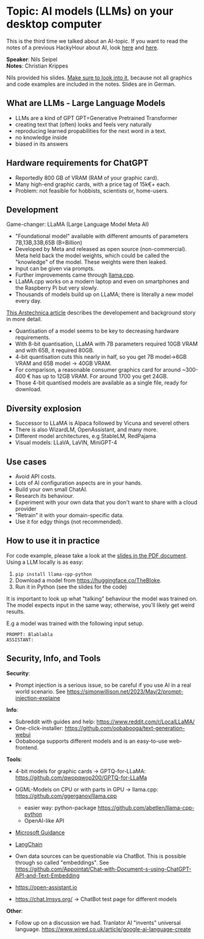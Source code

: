 # Topic: AI models (LLMs) on your desktop computer 

This is the third time we talked about an AI-topic.
If you want to read the notes of a previous HackyHour
about AI, look [here][first] and [here][second].


[first]:./2023-01-25-HackyHour-6.md
[second]:./2023-02-22-HackyHour-7.md

__Speaker__: Nils Seipel  
__Notes__: Christian Krippes  

Nils provided his slides. [Make sure to look into it][slides], because not all
graphics and code examples are included in the notes. Slides are in German.

[slides]:./2023-06-28-ns-lokale-ki-modelle.pdf

## What are LLMs - Large Language Models
- LLMs are a kind of GPT
  GPT=Generative Pretrained Transformer
- creating text that (often) looks and feels very naturally
- reproducing learned propabilities for the next word in a text.
- no knowledge inside
- biased in its answers

## Hardware requirements for ChatGPT
- Reportedly 800 GB of VRAM (RAM of your graphic card).
- Many high-end graphic cards, with a price tag of 15k€+ each.
- Problem: not feasible for hobbists, scientists or, home-users.

## Development

Game-changer: LLaMA (Large Language Model Meta AI)

- "Foundational model" available with different amounts of parameters
  7B,13B,33B,65B (B=Billion)
- Developed by Meta and released as open source (non-commercial).
Meta held back the model weights, which could be called the "knowledge" of the model.
These weights were then leaked.
- Input can be given via prompts.
- Further improvements came through [llama.cpp][gh-llama.cpp].
- LLaMA.cpp works on a modern laptop and even on smartphones and the Raspberry Pi
  but very slowly.
- Thousands of models build up on LLaMA; there is literally a new model every
  day.

[This Arstechnica article][background] describes the developement and background story in more detail.

[background]:https://arstechnica.com/information-technology/2023/03/you-can-now-run-a-gpt-3-level-ai-model-on-your-laptop-phone-and-raspberry-pi/
[gh-llama.cpp]:https://github.com/ggerganov/llama.cpp/
- Quantisation of a model seems to be key to decreasing hardware requirements.
- With 8-bit quantisation, LLaMA with 7B parameters required 10GB VRAM and
with 65B, it required 80GB.
- 4-bit quantisation cuts this nearly in half, so you get 7B model->6GB VRAM
and 65B model -> 40GB VRAM.
- For comparison, a reasonable consumer graphics card for around ~300-400 € has
  up to 12GB VRAM. For around 1700 you get 24GB.
- Those 4-bit quantised models are available as a single file, ready for
  download.

## Diversity explosion

- Successor to LLaMA is Alpaca followed by Vicuna and severel others
- There is also WizardLM, OpenAssistant, and many more.
- Different model architectures, e.g StableLM, RedPajama
- Visual models: LLaVA, LaVIN, MiniGPT-4

## Use cases

- Avoid API costs.
- Lots of AI configuration aspects are in your hands.
- Build your own small ChatAI.
- Research its behaviour.
- Experiment with your own data that you don't want to share with a cloud provider
- "Retrain" it with your domain-specific data.
- Use it for edgy things (not recommended).

## How to use it in practice

For code example, please take a look at the [slides in the PDF document][slides].
Using a LLM locally is as easy:
1. `pip install llama-cpp-python`
2. Download a model from <https://huggingface.co/TheBloke>.
3. Run it in Python (see the slides for the code)

It is important to look up what "talking" behaviour the model was trained on.
The model expects input in the same way; otherwise, you'll likely get weird
results.

E.g a model was trained with the following input setup.  

```
PROMPT: Blablabla
ASSISTANT:
```

## Security, Info, and Tools 

__Security__:
- Prompt injection is a serious issue, so be careful if you use AI in a
real world scenario. 
See <https://simonwillison.net/2023/May/2/prompt-injection-explaine>

__Info__:
- Subreddit with guides and help: <https://www.reddit.com/r/LocalLLaMA/>
- One-click-installer: <https://github.com/oobabooga/text-generation-webui>
- Oobabooga supports different models and is an easy-to-use web-frontend.

__Tools__:

- 4-bit models for graphic cards -> GPTQ-for-LLaMA:
<https://github.com/qwopqwop200/GPTQ-for-LLaMa>
- GGML-Models on CPU or with parts in GPU -> llama.cpp:
<https://github.com/ggerganov/llama.cpp>
  - easier way: python-package <https://github.com/abetlen/llama-cpp-python>
  - OpenAI-like API
- [Microsoft Guidance](https://github.com/microsoft/guidance)
- [LangChain](https://github.com/hwchase17/langchain)
- Own data sources can be questionable via ChatBot. This is possible through so
called "embeddings". See <https://github.com/Appointat/Chat-with-Document-s-using-ChatGPT-API-and-Text-Embedding>

- <https://open-assistant.io>
- <https://chat.lmsys.org/> -> ChatBot test page for different models

__Other__:
- Follow up on a discussion we had. Tranlator AI "invents" universal language.
<https://www.wired.co.uk/article/google-ai-language-create>
